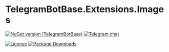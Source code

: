 # TelegramBotBase.Extensions.Images

[![NuGet version (TelegramBotBase)](https://img.shields.io/nuget/v/TelegramBotBase.Extensions.Images.svg?style=flat-square)](https://www.nuget.org/packages/TelegramBotBase.Extensions.Images/)
[![Telegram chat](https://img.shields.io/badge/Support_Chat-Telegram-blue.svg?style=flat-square)](https://www.t.me/tgbotbase)


[![License](https://img.shields.io/github/license/MajMcCloud/telegrambotframework.svg?style=flat-square&maxAge=2592000&label=License)](https://raw.githubusercontent.com/MajMcCloud/TelegramBotFramework/master/LICENCE.md)
[![Package Downloads](https://img.shields.io/nuget/dt/TelegramBotBase.Extensions.Images.svg?style=flat-square&label=Package%20Downloads)](https://www.nuget.org/packages/TelegramBotBase.Extensions.Images)

